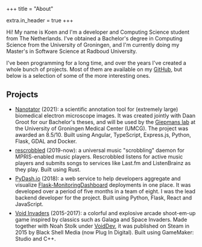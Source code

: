 +++
title = "About"

extra.in_header = true
+++

Hi! My name is Koen and I'm a developer and Computing Science student from The Netherlands.
I've obtained a Bachelor's degree in Computing Science from the University of Groningen,
and I'm currently doing my Master's in Software Science at Radboud University.

I've been programming for a long time, and over the years I've created a whole bunch of projects.
Most of them are available on my [GitHub], but below is a selection of some of the more interesting ones.

[GitHub]: https://github.com/InputUsername

## Projects

<div class="projects">

- [Nanotator] (2021):
    a scientific annotation tool for (extremely large) biomedical electron microscope images.
    It was created jointly with Daan Groot for our Bachelor's theses, and will be used by
    the [Giepmans lab] at the University of Groningen Medical Center (UMCG).
    The project was awarded an 8.5/10.
    Built using Angular, TypeScript, Express.js, Python, Flask, GDAL and Docker.
- [rescrobbled] (2019-now):
    a universal music "scrobbling" daemon for MPRIS-enabled music players. Rescrobbled listens
    for active music players and submits songs to services like Last.fm and ListenBrainz as they play.
    Built using Rust.
- [PyDash.io] (2018):
    a web service to help developers aggregate and visualize [Flask-MonitoringDashboard]
    deployments in one place. It was developed over a period of five months in a team of eight.
    I was the lead backend developer for the project.
    Built using Python, Flask, React and JavaScript.
- [Void Invaders] (2015-2017):
    a colorful and explosive arcade shoot-em-up game inspired by classics such as Galaga and
    Space Invaders. Made together with Noah Stolk under [VoidDev], it
    was published on Steam in 2015 by Black Shell Media (now Plug In Digital).
    Built using GameMaker: Studio and C++.

</div>

[Nanotator]: https://github.com/daangroot/biomedical-image-annotation-tool
[Giepmans lab]: http://cellbiology.nl
[rescrobbled]: https://github.com/InputUsername/rescrobbled
[PyDash.io]: https://github.com/RUGSoftEng/2018-PyDash.io
[Flask-MonitoringDashboard]: https://github.com/flask-dashboard/Flask-MonitoringDashboard
[Void Invaders]: https://store.steampowered.com/app/391170/Void_Invaders/
[VoidDev]: http://voiddev.net


<style>
    .projects li {
        margin-top: 0.5em;
    }
</style>
